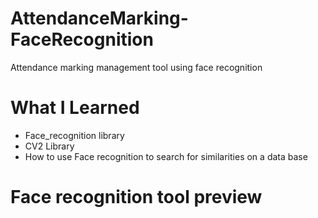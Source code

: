 # AttendanceMarking-FaceRecognition
Attendance marking management tool using face recognition

# What I Learned
* Face_recognition library
* CV2 Library
* How to use Face recognition to search for similarities on a data base

# Face recognition tool preview
